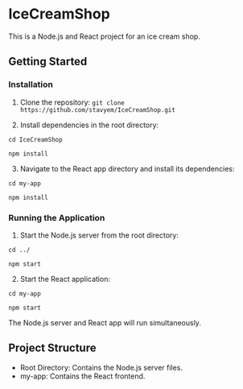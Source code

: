 # IceCreamShop

This is a Node.js and React project for an ice cream shop.

## Getting Started

### Installation

1. Clone the repository:
`git clone https://github.com/stavyem/IceCreamShop.git`

2. Install dependencies in the root directory:

`cd IceCreamShop`

`npm install`

3. Navigate to the React app directory and install its dependencies:

`cd my-app`

`npm install`

### Running the Application

1. Start the Node.js server from the root directory:

`cd ../`

`npm start`

2. Start the React application:

`cd my-app`

`npm start`

The Node.js server and React app will run simultaneously.

## Project Structure

- Root Directory: Contains the Node.js server files.
- my-app: Contains the React frontend.
